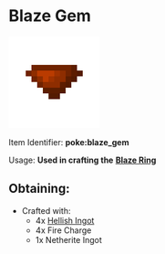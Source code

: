 # Blaze Gem

![poke\_blaze\_gem](https://github.com/ItsMePok/PFE/blob/wikiAssets/wikiMain/blaze_gem.png?raw=true)

Item Identifier: **poke:blaze\_gem**

Usage: **Used in crafting the** [**Blaze Ring**](https://github.com/ItsMePok/PFE/wiki/Blaze-Ring)

## Obtaining:

* Crafted with:
  * 4x [Hellish Ingot](https://pfewiki.gitbook.io/home/items/ingots/hellish-ingot)
  * 4x Fire Charge
  * 1x Netherite Ingot
